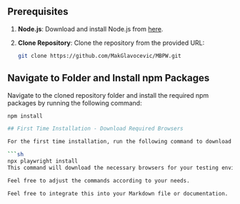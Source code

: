 ## Prerequisites
1. **Node.js**: Download and install Node.js from [here](https://nodejs.org/en/download/).
   
2. **Clone Repository**: Clone the repository from the provided URL:
   ```sh
   git clone https://github.com/MakGlavocevic/MBPW.git


## Navigate to Folder and Install npm Packages
Navigate to the cloned repository folder and install the required npm packages by running the following command:
```sh
npm install

## First Time Installation - Download Required Browsers

For the first time installation, run the following command to download the required browsers:

```sh
npx playwright install
This command will download the necessary browsers for your testing environment.

Feel free to adjust the commands according to your needs.

Feel free to integrate this into your Markdown file or documentation.